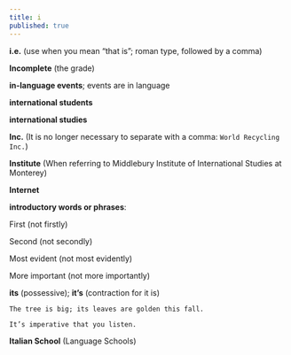 ```yaml
---
title: i
published: true
---
```


**i.e.** (use when you mean “that is”; roman type, followed by a comma)

**Incomplete** (the grade)

**in-language events**; events are in language 

**international students**

**international studies**

**Inc.** (It is no longer necessary to separate with a comma: `World Recycling Inc.`)

**Institute** (When referring to Middlebury Institute of International Studies at Monterey)

**Internet**

**introductory words or phrases**:

First (not firstly)

Second (not secondly)

Most evident (not most evidently)

More important (not more importantly)

**its** (possessive); **it’s** (contraction for it is)

`The tree is big; its leaves are golden this fall.`

`It’s imperative that you listen.`

**Italian School** (Language Schools)
